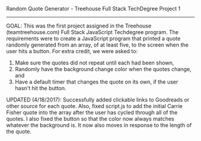Random Quote Generator - Treehouse Full Stack TechDegree Project 1
__________________________________________________________________

GOAL: This was the first project assigned in the Treehouse (teamtreehouse.com) Full Stack JavaScript Techdegree program. The requirements were to create a JavaScript program that printed a quote randomly generated from an array, of at least five, to the screen when the user hits a button. For extra credit, we were asked to:

1. Make sure the quotes did not repeat until each had been shown,
2. Randomly have the background change color when the quotes change, and
3. Have a default timer that changes the quote on its own, if the user hasn't hit the button.

UPDATED (4/18/2017): Successfully added clickable links to Goodreads or other source for each quote. Also, fixed script.js to add the initial Carrie Fisher quote into the array after the user has cycled through all of the quotes. I also fixed the button so that the color now always matches whatever the background is. It now also moves in response to the length of the quote. 